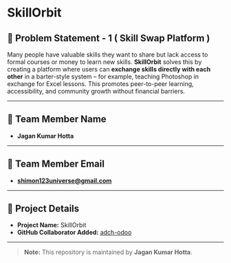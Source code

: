 # SkillOrbit

## 📝 Problem Statement - 1 ( Skill Swap Platform )

Many people have valuable skills they want to share but lack access to formal courses or money to learn new skills. **SkillOrbit** solves this by creating a platform where users can **exchange skills directly with each other** in a barter-style system – for example, teaching Photoshop in exchange for Excel lessons. This promotes peer-to-peer learning, accessibility, and community growth without financial barriers.

---

## 👥 Team Member Name

- **Jagan Kumar Hotta**

---

## 📧 Team Member Email

- **shimon123universe@gmail.com**

---

## 📌 Project Details

- **Project Name:** SkillOrbit
- **GitHub Collaborator Added:** [adch-odoo](https://github.com/adch-odoo)

---


> **Note:** This repository is maintained by **Jagan Kumar Hotta**.

